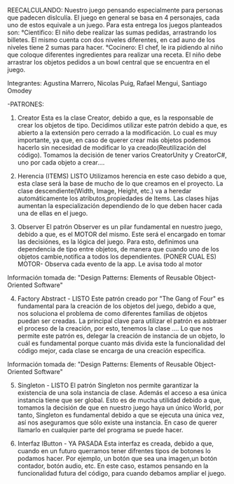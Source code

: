 REECALCULANDO: 
Nuestro juego pensando especialmente para personas que padecen dislculía.
El juego en general se basa en 4 personajes, cada uno de estos equivale a un juego. 
Para esta entrega los juegos planteados son:
°Cientifico: El niño debe realizar las sumas pedidas, arrastrando los billetes. El mismo cuenta con dos niveles diferentes, en cad auno de los niveles tiene 2 sumas para hacer. 
°Cocinero: El chef, le ira pidiendo al niño que coloque diferentes ingredientes para realizar una receta. El niño debe arrastrar los objetos pedidos a un bowl central que se encuentra en el juego. 


Integrantes: Agustina Marrero, Nicolas Puig, Rafael Mengui, Santiago Omodey
















-PATRONES:

1. Creator 
Esta es la clase Creator, debido a que, es la responsable de crear los objetos de tipo. Decidimos utilizar este patrón debido a que, es abierto a la extensión pero cerrado a la modificación. Lo cual es muy importante, ya que, en caso de querer crear más objetos podemos hacerlo sin necesidad de modificar lo ya creado(Reutilización del código).
Tomamos la decisión de tener varios CreatorUnity y CreatorC#, uno por cada objeto a crear....

1. Herencia (ITEMS) LISTO
 Utilizamos herencia en este caso debido a que, esta clase será la base de mucho de lo que creamos en el proyecto. La clase descendiente(Width, Image, Height, etc.) va a heredar automáticamente los atributos,propiedades de Items. Las clases hijas aumentan la especialización dependiendo de lo que deben hacer cada una de ellas en el juego.

3. Observer 
El patrón Observer es un pilar fundamental en nuestro juego, debido a que, es el MOTOR del mismo. Este será el encargado en tomar las decisiónes, es la lógica del juego. Para esto, definimos una dependencia de tipo entre objetos, de manera que cuando uno de los objetos cambie,notifica a todos los dependientes. (PONER CUAL ES) MOTOR- Observa cada evento de la app. Le avisa todo al motor 

Información tomada de: "Design Patterns: Elements of Reusable Object-Oriented Software"

4. Factory Abstract - LISTO
 Este patrón creado por "The Gang of Four" es fundamental para la creación de los objetos del juego, debido a que, nos soluciona el problema de como diferentes familias de objetos puedan ser creadas. La principal clave para utilizar el patrón es asbtraer el proceso de la creación, por esto, tenemos la clase .... Lo que nos permite este patrón es, delegar la creación de instancia de un objeto, lo cuál es fundamental porque cuanto más divida este la funcionalidad del código mejor, cada clase se encarga de una creación especifica.

Información tomada de: "Design Patterns: Elements of Reusable Object-Oriented Software"

5. Singleton - LISTO
 El patrón Singleton nos permite garantizar la existencia de una sola instancia de clase. Además el acceso a esa única instancia tiene que ser global. Esto es de mucha utilidad debido a que, tomamos la decisión de que en nuestro juego haya un único World, por tanto, Singleton es fundamental debido a que se ejecuta una única vez, así nos aseguramos que sólo existe una instancia. En caso de querer llamarlo en cualquier parte del programa se puede hacer.

6. Interfaz IButton - YA PASADA
 Esta interfaz es creada, debido a que, cuando en un futuro querramos tener difrentes tipos de botones lo podamos hacer. Por ejemplo, un botón que sea una imagen,un botón contador, botón audio, etc. En este caso, estamos pensando en la funcionalidad futura del código, para cuando debamos ampliar el juego.